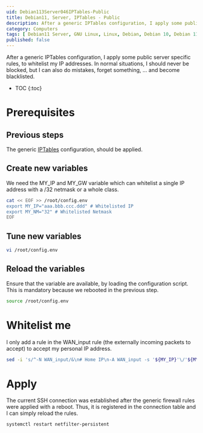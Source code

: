 ```yaml
---
uid: Debian113Server046IPTables-Public
title: Debian11, Server, IPTables - Public
description: After a generic IPTables configuration, I apply some public server specific rules, to whitelist my IP addresses. In normal situations, I should never be blocked, but I can also do mistakes, forget something, ... and become blacklisted.
category: Computers
tags: [ Debian11 Server, GNU Linux, Linux, Debian, Debian 10, Debian 11, Buster, Bullseye, Server, Installation ]
published: false
---
```


After a generic IPTables configuration, I apply some public server specific rules, to whitelist my IP addresses. In normal situations, I should never be blocked, but I can also do mistakes, forget something, ... and become blacklisted.

* TOC
{:toc}

# Prerequisites

## Previous steps
The generic [IPTables](/Debian113Server046IPTables-en/) configuration, should be applied.

## Create new variables
We need the MY_IP and MY_GW variable which can whitelist a single IP address with a /32 netmask or a whole class.
```bash
cat << EOF >> /root/config.env
export MY_IP="aaa.bbb.ccc.ddd" # Whitelisted IP
export MY_NM="32" # Whitelisted Netmask
EOF
```

## Tune new variables
```bash
vi /root/config.env
```

## Reload the variables
Ensure that the variable are available, by loading the configuration script. This is mandatory because we rebooted in the previous step.
```bash
source /root/config.env
```

# Whitelist me
I only add a rule in the WAN_input rule (the externally incoming packets to accept) to accept my personal IP address.
```bash
sed -i 's/^-N WAN_input/&\n# Home IP\n-A WAN_input -s '${MY_IP}'\/'${MY_NM}' -j ACCEPT/' /etc/iptables/rules.v4
```

# Apply
The current SSH connection was established after the generic firewall rules were applied with a reboot. Thus, it is registered in the connection table and I can simply reload the rules.
```bash
systemctl restart netfilter-persistent
```

